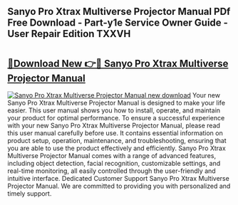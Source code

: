 ## Sanyo Pro Xtrax Multiverse Projector Manual PDf Free Download - Part-y1e Service Owner Guide - User Repair Edition TXXVH

# <h2><a href="http://cf15616.oget.top/?id=Sanyo+Pro+Xtrax+Multiverse+Projector+Manual">🔗Download New 👉🔴 Sanyo Pro Xtrax Multiverse Projector Manual</a></h2>

[![Sanyo Pro Xtrax Multiverse Projector Manual new download](https://i.imgur.com/5g1atiW.png)](http://cf15616.oget.top/?id=Sanyo+Pro+Xtrax+Multiverse+Projector+Manual)
Your new Sanyo Pro Xtrax Multiverse Projector Manual is designed to make your life easier. This user manual shows you how to install, operate, and maintain your product for optimal performance. To ensure a successful experience with your new Sanyo Pro Xtrax Multiverse Projector Manual, please read this user manual carefully before use. It contains essential information on product setup, operation, maintenance, and troubleshooting, ensuring that you are able to use the product effectively and efficiently. Sanyo Pro Xtrax Multiverse Projector Manual comes with a range of advanced features, including object detection, facial recognition, customizable settings, and real-time monitoring, all easily controlled through the user-friendly and intuitive interface. Dedicated Customer Support Sanyo Pro Xtrax Multiverse Projector Manual. We are committed to providing you with personalized and timely support.
